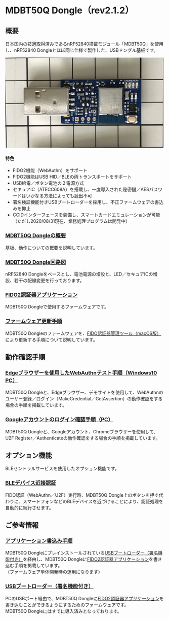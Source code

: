 # MDBT50Q Dongle（rev2.1.2）

## 概要

日本国内の技適取得済みであるnRF52840搭載モジュール「MDBT50Q」を使用し、nRF52840 Dongleとほぼ同じ仕様で製作した、USBドングル基板です。

<img src="../../FIDO2Device/MDBT50Q_Dongle/pcb_rev2_1_2/assets/0001.jpg" width="500">

#### 特色
- FIDO2機能（WebAuthn）をサポート
- FIDO2機能はUSB HID／BLEの両トランスポートをサポート
- USB給電／ボタン電池の２電源方式
- セキュアIC（ATECC608A）を搭載し、一度導入された秘密鍵／AESパスワードはいかなる方法によっても読出不可
- 署名検証機能付きUSBブートローダーを採用し、不正ファームウェアの書込みを抑止
- CCIDインターフェースを装備し、スマートカードエミュレーションが可能（ただし2020/08/31現在、業務処理プログラムは開発中）

### [MDBT50Q Dongleの概要](../../FIDO2Device/MDBT50Q_Dongle/pcb_rev2_1_2/README.md)

基板、動作についての概要を説明しています。

### [MDBT50Q Dongle回路図](../../FIDO2Device/MDBT50Q_Dongle/pcb_rev2_1_2/FIDO2AUTH_00212.pdf)

nRF52840 Dongleをベースとし、電池電源の増設と、LED／セキュアICの増設、若干の配線変更を行っております。

### [FIDO2認証器アプリケーション](../../nRF5_SDK_v15.3.0/README.md)

MDBT50Q Dongleで使用するファームウェアです。

### [ファームウェア更新手順](../../MaintenanceTool/macOSApp/UPDATEFIRMWARE.md)

MDBT50Q Dongleのファームウェアを、[FIDO認証器管理ツール（macOS版）](MaintenanceTool/macOSApp)により更新する手順について説明しています。

## 動作確認手順

### [Edgeブラウザーを使用したWebAuthnテスト手順（Windows10 PC）](WEBAUTHNTEST.md)

MDBT50Q Dongleと、Edgeブラウザー、デモサイトを使用して、WebAuthnのユーザー登録／ログイン（MakeCredential／GetAssertion）の動作確認をする場合の手順を掲載しています。

### [Googleアカウントのログイン確認手順（PC）](PCCHROME.md)

MDBT50Q Dongleと、Googleアカウント、Chromeブラウザーを使用して、U2F Register／Authenticateの動作確認をする場合の手順を掲載しています。

## オプション機能

BLEセントラルサービスを使用したオプション機能です。

### [BLEデバイス近接認証](BLEDAUTH.md)

FIDO認証（WebAuthn／U2F）実行時、MDBT50Q Dongle上のボタンを押す代わりに、スマートフォンなどのBLEデバイスを近づけることにより、認証処理を自動的に続行させます。

## ご参考情報

### [アプリケーション書込み手順](../../FIDO2Device/MDBT50Q_Dongle/pcb_rev2_1_2/APPINSTALL.md)

MDBT50Q Dongleにプレインストールされている[USBブートローダー（署名機能付き）](../../nRF5_SDK_v15.3.0/firmwares/secure_bootloader/README.md)を経由し、MDBT50Q Dongleに[FIDO2認証器アプリケーション](../../nRF5_SDK_v15.3.0/README.md)を書き込む手順を掲載しています。<br>
（ファームウェア単体開発時の運用になります）

### [USBブートローダー（署名機能付き）](../../nRF5_SDK_v15.3.0/firmwares/secure_bootloader/README.md)

PCのUSBポート経由で、MDBT50Q Dongleに[FIDO2認証器アプリケーション](../../nRF5_SDK_v15.3.0/README.md)を書き込むことができるようにするためのファームウェアです。<br>
MDBT50Q Dongleにはすでに導入済みとなっております。
